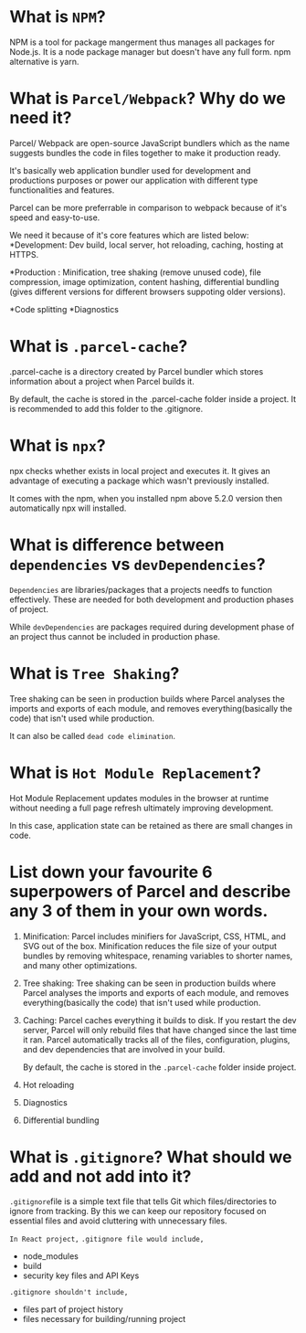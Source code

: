 # What is `NPM`?

NPM is a tool for package mangerment thus manages all packages for Node.js. It is a node package manager but doesn't have any full form.
npm alternative is yarn.

# What is `Parcel/Webpack`? Why do we need it?

Parcel/ Webpack are open-source JavaScript bundlers which as the name suggests bundles the code in files together to make it production ready. 

It's basically web application bundler used for development and productions purposes or power our application with different type functionalities and features.

Parcel can be more preferrable in comparison to webpack because of it's speed and easy-to-use.

We need it because of it's core features which are listed below:
*Development: Dev build, local server, hot reloading, caching, hosting at HTTPS.

*Production : Minification, tree shaking (remove unused code), file compression, image optimization, content hashing, differential bundling (gives different versions for different browsers suppoting older versions).

*Code splitting
*Diagnostics

# What is `.parcel-cache`?

.parcel-cache is a directory created by Parcel bundler which stores information about a project when Parcel builds it. 

By default, the cache is stored in the .parcel-cache folder inside a project. It is recommended to add this folder to the .gitignore.

# What is `npx`?

npx checks whether <command> exists in local project and executes it. 
It gives an advantage of executing a package which wasn't previously installed.

It comes with the npm, when you installed npm above 5.2.0 version then automatically npx will installed.

# What is difference between `dependencies` vs `devDependencies`?

`Dependencies` are libraries/packages that a projects needfs to function effectively. These are needed for both development and production phases of project.

While `devDependencies` are packages required during development phase of an project thus cannot be included in production phase.

# What is `Tree Shaking`?

Tree shaking can be seen in production builds where Parcel analyses the imports and exports of each module, and removes everything(basically the code) that isn't used while production. 

It can also be called `dead code elimination`.

# What is `Hot Module Replacement`?

Hot Module Replacement updates modules in the browser at runtime without needing a full page refresh ultimately improving development. 

In this case, application state can be retained as there are small changes in code.

# List down your favourite 6 superpowers of Parcel and describe any 3 of them in your own words.

1. Minification: 
    Parcel includes minifiers for JavaScript, CSS, HTML, and SVG out of the box. Minification reduces the file size of your output bundles by removing whitespace, renaming variables to shorter names, and many other optimizations.

2. Tree shaking: 
    Tree shaking can be seen in production builds where Parcel analyses the imports and exports of each module, and removes everything(basically the code) that isn't used while production.

3. Caching: 
    Parcel caches everything it builds to disk. If you restart the dev server, Parcel will only rebuild files that have changed since the last time it ran. Parcel automatically tracks all of the files, configuration, plugins, and dev dependencies that are involved in your build.

    By default, the cache is stored in the `.parcel-cache` folder inside project.

4. Hot reloading

5. Diagnostics

6. Differential bundling

# What is `.gitignore`? What should we add and not add into it?

`.gitignore`file is a simple text file that tells Git which files/directories to ignore from tracking. 
By this we can keep our repository focused on essential files and avoid cluttering with unnecessary files.

`In React project,` 
`.gitignore file would include,`
* node_modules
* build
* security key files and API Keys

`.gitignore shouldn't include,`
* files part of project history
* files necessary for building/running project













